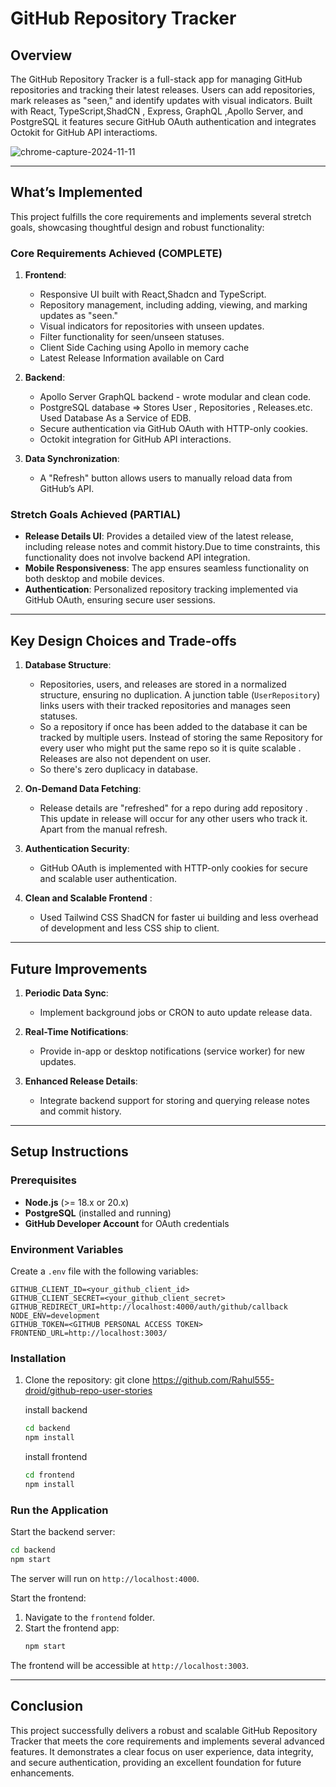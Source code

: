 # GitHub Repository Tracker

## **Overview**
The GitHub Repository Tracker is a full-stack app for managing GitHub repositories and tracking their latest releases. 
Users can add repositories, mark releases as "seen," and identify updates with visual indicators. Built with React, TypeScript,ShadCN , Express, GraphQL ,Apollo Server, and PostgreSQL it features secure GitHub OAuth authentication and integrates Octokit for GitHub API interactioms.

![chrome-capture-2024-11-11](https://github.com/user-attachments/assets/37356f8a-9555-47d6-b7ad-7f38c393ad97)

---

## **What’s Implemented**

This project fulfills the core requirements and implements several stretch goals, showcasing thoughtful design and robust functionality:

### **Core Requirements Achieved** (COMPLETE)
1. **Frontend**:
   - Responsive UI built with React,Shadcn and TypeScript.
   - Repository management, including adding, viewing, and marking updates as "seen."
   - Visual indicators for repositories with unseen updates.
   - Filter functionality for seen/unseen statuses.
   - Client Side Caching using Apollo in memory cache
   - Latest Release Information available on Card

2. **Backend**:
   - Apollo Server GraphQL backend - wrote modular and clean code.
   - PostgreSQL database => Stores User , Repositories , Releases.etc. Used Database As a Service of EDB.
   - Secure authentication via GitHub OAuth with HTTP-only cookies.
   - Octokit integration for GitHub API interactions.

3. **Data Synchronization**:
   - A "Refresh" button allows users to manually reload data from GitHub’s API.

### **Stretch Goals Achieved** (PARTIAL)
- **Release Details UI**: Provides a detailed view of the latest release, including release notes and commit history.Due to time constraints, this functionality does not involve backend API integration.
- **Mobile Responsiveness**: The app ensures seamless functionality on both desktop and mobile devices.
- **Authentication**: Personalized repository tracking implemented via GitHub OAuth, ensuring secure user sessions.

---

## **Key Design Choices and Trade-offs**

1. **Database Structure**:
   - Repositories, users, and releases are stored in a normalized structure, ensuring no duplication. A junction table (`UserRepository`) links users with their tracked repositories and manages seen statuses.
   - So a repository if once has been added to the database it can be tracked by multiple users. Instead of storing the same Repository for every user who might put the same repo so it is quite scalable .       Releases are also not dependent on user.
   - So there's zero duplicacy in database.

   

2. **On-Demand Data Fetching**:
   - Release details are "refreshed" for a repo during add repository . This update in release will occur for any other users who track it. Apart from the manual refresh.

3. **Authentication Security**:
   - GitHub OAuth is implemented with HTTP-only cookies for secure and scalable user authentication.
     
4. **Clean and Scalable Frontend** :
   - Used  Tailwind CSS ShadCN for faster ui building and less overhead of development and less CSS ship to client.
     
---

## **Future Improvements**
     
1. **Periodic Data Sync**:
   - Implement background jobs or CRON to auto update release data.

2. **Real-Time Notifications**:
   - Provide in-app or desktop notifications (service worker) for new updates.

3. **Enhanced Release Details**:
   - Integrate backend support for storing and querying release notes and commit history.

---


## **Setup Instructions**

### **Prerequisites**
- **Node.js** (>= 18.x or 20.x)
- **PostgreSQL** (installed and running)
- **GitHub Developer Account** for OAuth credentials

### **Environment Variables**
Create a `.env` file with the following variables:
```env
GITHUB_CLIENT_ID=<your_github_client_id>
GITHUB_CLIENT_SECRET=<your_github_client_secret>
GITHUB_REDIRECT_URI=http://localhost:4000/auth/github/callback
NODE_ENV=development
GITHUB_TOKEN=<GITHUB PERSONAL ACCESS TOKEN>
FRONTEND_URL=http://localhost:3003/
```

### **Installation**
1. Clone the repository:
   git clone https://github.com/Rahul555-droid/github-repo-user-stories

   install backend

   ```bash
   cd backend
   npm install
   ```
   install frontend

   ```bash
   cd frontend
   npm install
   ```


### **Run the Application**
Start the backend server:
```bash
cd backend
npm start
```
The server will run on `http://localhost:4000`.

Start the frontend:
1. Navigate to the `frontend` folder.
2. Start the frontend app:
   ```bash
   npm start
   ```
The frontend will be accessible at `http://localhost:3003`.

---


## **Conclusion**

This project successfully delivers a robust and scalable GitHub Repository Tracker that meets the core requirements and implements several advanced features. It demonstrates a clear focus on user experience, data integrity, and secure authentication, providing an excellent foundation for future enhancements.
